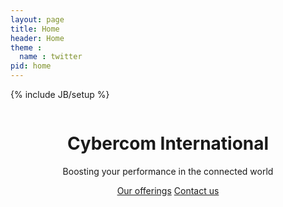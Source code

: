```yaml
---
layout: page
title: Home
header: Home
theme :
  name : twitter
pid: home 
---
```

{% include JB/setup %}


<header class="jumbotron masthead with-splash">
    <div class="splash">
        <img class="masthead-img" src="{{ ASSET_PATH }}/img/cc-splash.png" alt="">
    </div>
    <div class="inner">
        <h1 class="masthead-title">
            Cybercom International
        </h1>
        <p class="masthead-tag">
            Boosting your performance in the connected world
        </p>
        <p class="download-info">
            <a class="btn btn-primary btn-large" href="#">Our offerings</a>
            <a class="btn btn-reverse btn-large" href="#">Contact us</a>
        </p>
    </div>
    <div class="mastlinks">
    </div>
</header>





